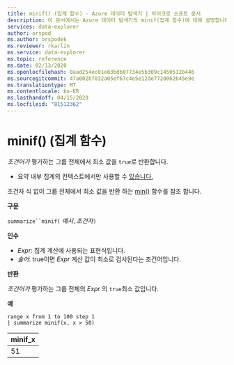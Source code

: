 ```yaml
---
title: minif() (집계 함수) - Azure 데이터 탐색기 | 마이크로 소프트 문서
description: 이 문서에서는 Azure 데이터 탐색기의 minif(집계 함수)에 대해 설명합니다.
services: data-explorer
author: orspod
ms.author: orspodek
ms.reviewer: rkarlin
ms.service: data-explorer
ms.topic: reference
ms.date: 02/13/2020
ms.openlocfilehash: 0aad254ec01e83bdb07734e5b309c1450512b446
ms.sourcegitcommit: 47a002b7032a05ef67c4e5e12de7720062645e9e
ms.translationtype: MT
ms.contentlocale: ko-KR
ms.lasthandoff: 04/15/2020
ms.locfileid: "81512362"
---
```

# <a name="minif-aggregation-function"></a>minif() (집계 함수)

*조건어가* 평가하는 그룹 전체에서 최소 값을 `true`로 반환합니다.

* 요약 내부 집계의 컨텍스트에서만 사용할 수 [있습니다.](summarizeoperator.md)

조건자 식 없이 그룹 전체에서 최소 값을 반환 하는 [min()](min-aggfunction.md) 함수를 참조 합니다.

**구문**

`summarize``minif(` *예시*`,`*조건자*`)`

**인수**

* *Expr*: 집계 계산에 사용되는 표현식입니다.
* *술어*: true이면 *Expr* 계산 값이 최소로 검사된다는 조건어입니다.

**반환**

*조건어가* 평가하는 그룹 전체의 *Expr* 의 `true`최소 값입니다.

**예**

```kusto
range x from 1 to 100 step 1
| summarize minif(x, x > 50)
```

|minif_x|
|---|
|51|